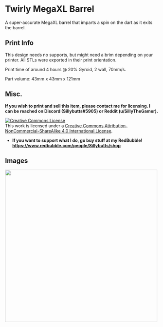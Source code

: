 # Twirly MegaXL Barrel
A super-accurate MegaXL barrel that imparts a spin on the dart as it exits the barrel.

## Print Info

This design needs no supports, but might need a brim depending on your printer. All STLs were exported in their print orientation.

Print time of around 4 hours @ 20% Gyroid, 2 wall, 70mm/s. 

Part volume: 43mm x 43mm x 121mm

## Misc.

**If you wish to print and sell this item, please contact me for licensing. I can be reached on Discord (Sillybutts#5905) or Reddit (u/SillyTheGamer).**

<a rel="license" href="http://creativecommons.org/licenses/by-nc-sa/4.0/"><img alt="Creative Commons License" style="border-width:0" src="https://i.creativecommons.org/l/by-nc-sa/4.0/88x31.png" /></a><br />This work is licensed under a <a rel="license" href="http://creativecommons.org/licenses/by-nc-sa/4.0/">Creative Commons Attribution-NonCommercial-ShareAlike 4.0 International License</a>.

- **If you want to support what I do, go buy stuff at my RedBubble! https://www.redbubble.com/people/Sillybutts/shop**

## Images

<img src="GHimages/SkewBow1.png" width="500">
